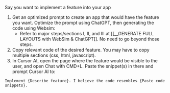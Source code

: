 Say you want to implement a feature into your app

1. Get an optimized prompt to create an app that would have the feature you want. Optimize the prompt using ChatGPT, then generating the code using Websim:
	- Refer to major steps/sections I, II, and III at [[__GENERATE FULL LAYOUTS with WebSim & ChatGPT]]. No need to go beyond those steps.
2. Copy relevant code of the desired feature. You may have to copy multiple sections (css, html, javascript).
3. In Cursor AI, open the page where the feature would be visible to the user, and open Chat with CMD+L. Paste the snippet(s) in there and prompt Cursor AI to:
```
Implement {Describe feature}. I believe the code resembles {Paste code snippets}.
```


